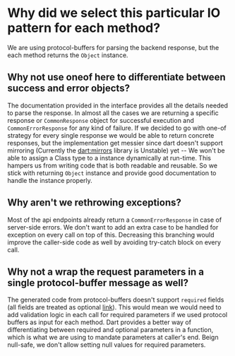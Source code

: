 # Why did we select this particular IO pattern for each method?

We are using protocol-buffers for parsing the backend response, but the each method returns the `Object` instance.


## Why not use oneof here to differentiate between success and error objects?

The documentation provided in the interface provides all the details needed to parse the response. In almost all the cases we are returning a specific response or `CommonResponse` object for successful execution and `CommonErrorResponse` for any kind of failure. If we decided to go with one-of strategy for every single response we would be able to return concrete responses, but the implementation get messier since dart doesn't support mirroring (Currently the [dart:mirrors](https://api.dart.dev/stable/2.14.4/dart-mirrors/dart-mirrors-library.html) library is Unstable) yet -- We won't be able to assign a Class type to a instance dynamically at run-time. This hampers us from writing code that is both readable and reusable. So we stick with returning `Object` instance and provide good documentation to handle the instance properly.


## Why aren't we rethrowing exceptions?

Most of the api endpoints already return a `CommonErrorResponse` in case of server-side errors. We don't want to add an extra case to be handled for exception on every call on top of this. Decreasing this branching would improve the caller-side code as well by avoiding try-catch block on every call.


## Why not a wrap the request parameters in a single protocol-buffer message as well?

The generated code from protocol-buffers doesn't support `required` fields (all fields are treated as optional [link](https://developers.google.com/protocol-buffers/docs/reference/dart-generated#singular-message)). This would mean we would need to add validation logic in each call for required parameters if we used protocol buffers as input for each method. Dart provides a better way of differentiating between required and optional parameters in a function, which is what we are using to mandate parameters at caller's end. Beign null-safe, we don't allow setting null values for required parameters.
